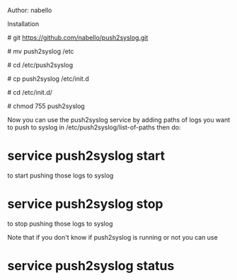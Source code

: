 Author: nabello

Installation

\# git https://github.com/nabello/push2syslog.git

\# mv push2syslog /etc

\# cd /etc/push2syslog

\# cp push2syslog /etc/init.d

\# cd /etc/init.d/

\# chmod 755 push2syslog

Now you can use the push2syslog service by adding paths of logs you want to push to syslog in 
/etc/push2syslog/list-of-paths then do:

# service push2syslog start
to start pushing those logs to syslog

# service push2syslog stop
to stop pushing those logs to syslog

Note that if you don't know if push2syslog is running or not you can use
# service push2syslog status